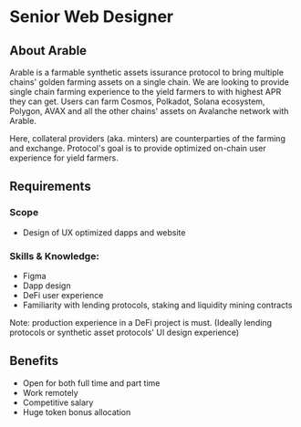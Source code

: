 # Senior Web Designer

## About Arable

Arable is a farmable synthetic assets issurance protocol to bring multiple chains' golden farming assets on a single chain.
We are looking to provide single chain farming experience to the yield farmers to with highest APR they can get.
Users can farm Cosmos, Polkadot, Solana ecosystem, Polygon, AVAX and all the other chains' assets on Avalanche network with Arable.

Here, collateral providers (aka. minters) are counterparties of the farming and exchange.
Protocol's goal is to provide optimized on-chain user experience for yield farmers.

## Requirements

### Scope

- Design of UX optimized dapps and website

### Skills & Knowledge:

- Figma
- Dapp design
- DeFi user experience
- Familiarity with lending protocols, staking and liquidity mining contracts

Note: production experience in a DeFi project is must. (Ideally lending protocols or synthetic asset protocols' UI design experience)

## Benefits

- Open for both full time and part time
- Work remotely
- Competitive salary
- Huge token bonus allocation
